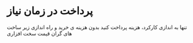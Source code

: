 # پرداخت در زمان نیاز

تنها به اندازی کارکرد، هزینه پرداخت کنید
بدون هزینه ی خرید و راه اندازی زیر ساخت های گران قیمت سخت افزاری
